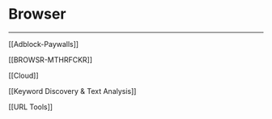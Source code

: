 # Browser 

---

[[Adblock-Paywalls]]

[[BROWSR-MTHRFCKR]]

[[Cloud]]

[[Keyword Discovery & Text Analysis]]

[[URL Tools]]
